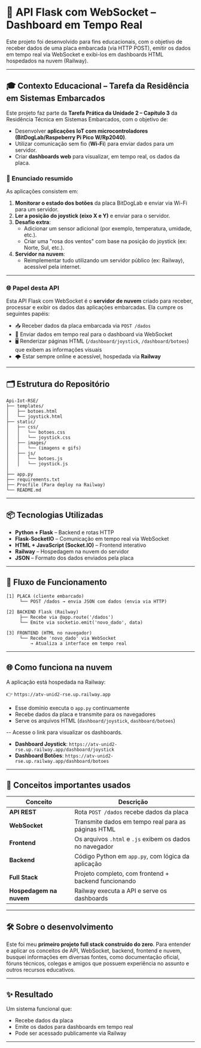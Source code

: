 # 📡 API Flask com WebSocket – Dashboard em Tempo Real

Este projeto foi desenvolvido para fins educacionais, com o objetivo de receber dados de uma placa embarcada (via HTTP POST), emitir os dados em tempo real via WebSocket e exibi-los em dashboards HTML hospedados na nuvem (Railway).

---
## 🎓 Contexto Educacional – Tarefa da Residência em Sistemas Embarcados

Este projeto faz parte da **Tarefa Prática da Unidade 2 – Capítulo 3** da Residência Técnica em Sistemas Embarcados, com o objetivo de:

- Desenvolver **aplicações IoT com microcontroladores (BitDogLab/Raspeberry Pi Pico W/Rp2040)**.
- Utilizar comunicação sem fio (**Wi-Fi**) para enviar dados para um servidor.
- Criar **dashboards web** para visualizar, em tempo real, os dados da placa.

### 🔹 Enunciado resumido

As aplicações consistem em:

1. **Monitorar o estado dos botões** da placa BitDogLab e enviar via Wi-Fi para um servidor.
2. **Ler a posição do joystick (eixo X e Y)** e enviar para o servidor.
3. **Desafio extra**:
   - Adicionar um sensor adicional (por exemplo, temperatura, umidade, etc.).
   - Criar uma "rosa dos ventos" com base na posição do joystick (ex: Norte, Sul, etc.).
4. **Servidor na nuvem**:
   - Reimplementar tudo utilizando um servidor público (ex: Railway), acessível pela internet.

---

### 🌐 Papel desta API

Esta API Flask com WebSocket é o **servidor de nuvem** criado para receber, processar e exibir os dados das aplicações embarcadas. Ela cumpre os seguintes papéis:

- 📥 Receber dados da placa embarcada via `POST /dados`
- 📡 Enviar dados em tempo real para o dashboard via WebSocket
- 🖥️ Renderizar páginas HTML (`/dashboard/joystick`, `/dashboard/botoes`) que exibem as informações visuais
- 🌩️ Estar sempre online e acessível, hospedada via **Railway**

---

## 🗂️ Estrutura do Repositório

```text
Api-Iot-RSE/
├── templates/
│   ├── botoes.html
│   └── joystick.html
├── static/
│   ├── css/
│   │   └── botoes.css
│   │   └── joystick.css
│   ├── images/
│   │   └── (imagens e gifs)
│   ├── js/
│   │   └── botoes.js
│   │   └── joystick.js
│
├── app.py
├── requirements.txt
├── Procfile (Para deploy na Railway)
└── README.md
```

---

## 📦 Tecnologias Utilizadas

- **Python + Flask** – Backend e rotas HTTP
- **Flask-SocketIO** – Comunicação em tempo real via WebSocket
- **HTML + JavaScript (Socket.IO)** – Frontend interativo
- **Railway** – Hospedagem na nuvem do servidor
- **JSON** – Formato dos dados enviados pela placa

---

## 🔄 Fluxo de Funcionamento

```text
[1] PLACA (cliente embarcado)
     └── POST /dados → envia JSON com dados (envia via HTTP)

[2] BACKEND Flask (Railway)
     ├── Recebe via @app.route('/dados')
     └── Emite via socketio.emit('novo_dado', data)

[3] FRONTEND (HTML no navegador)
     └── Recebe 'novo_dado' via WebSocket
         → Atualiza a interface em tempo real
```

---

## 🌐 Como funciona na nuvem

A aplicação está hospedada na Railway:

👉 `https://atv-unid2-rse.up.railway.app` 

- Esse domínio executa o `app.py` continuamente
- Recebe dados da placa e transmite para os navegadores
- Serve os arquivos HTML (`dashboard/joystick`, `dashboard/botoes`)

-- Acesse o link para visualizar os dashboards.
- **Dashboard Joystick**: `https://atv-unid2-rse.up.railway.app/dashboard/joystick`
- **Dashboard Botões**: `https://atv-unid2-rse.up.railway.app/dashboard/botoes`

---

## 🧠 Conceitos importantes usados

| Conceito | Descrição |
|---------|-----------|
| **API REST** | Rota `POST /dados` recebe dados da placa |
| **WebSocket** | Transmite dados em tempo real para as páginas HTML |
| **Frontend** | Os arquivos `.html` e `.js` exibem os dados no navegador |
| **Backend** | Código Python em `app.py`, com lógica da aplicação |
| **Full Stack** | Projeto completo, com frontend + backend funcionando |
| **Hospedagem na nuvem** | Railway executa a API e serve os dashboards |

---

## 🛠️ Sobre o desenvolvimento

Este foi meu **primeiro projeto full stack construído do zero**. Para entender e aplicar os conceitos de API, WebSocket, backend, frontend e nuvem, busquei informações em diversas fontes, como documentação oficial, fóruns técnicos, colegas e amigos que possuem experiência no assunto e outros recursos educativos.

---

## ✨ Resultado

Um sistema funcional que:
- Recebe dados da placa
- Emite os dados para dashboards em tempo real
- Pode ser acessado publicamente via Railway
---
